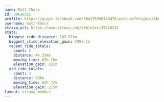 ```yaml
---
name: Matt Thorx
id: 39610315
profile: https://graph.facebook.com/564195000748478/picture?height=256&width=256
username: matt-thorx
strava_url: https://www.strava.com/athletes/39610315
stats:
  biggest_ride_distance: 203.57km
  biggest_climb_elevation_gain: 1987.1m
  recent_ride_totals:
    count: 2
    distance: 44.33km
    moving_time: 02h 16m
    elevation_gain: 191m
  ytd_ride_totals:
    count: 3
    distance: 50km
    moving_time: 02h 47m
    elevation_gain: 225m
layout: strava_member
--- 
```


